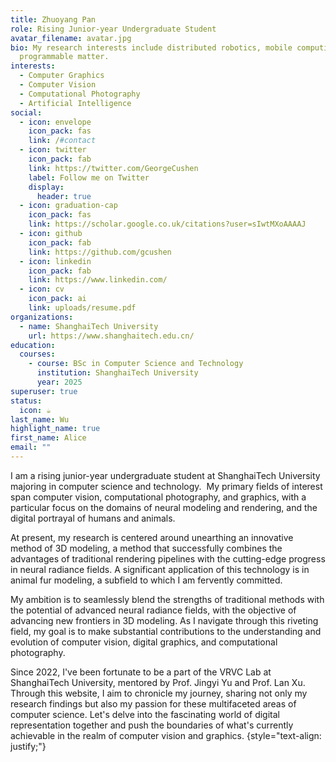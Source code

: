 ```yaml
---
title: Zhuoyang Pan
role: Rising Junior-year Undergraduate Student
avatar_filename: avatar.jpg
bio: My research interests include distributed robotics, mobile computing and
  programmable matter.
interests:
  - Computer Graphics
  - Computer Vision
  - Computational Photography
  - Artificial Intelligence
social:
  - icon: envelope
    icon_pack: fas
    link: /#contact
  - icon: twitter
    icon_pack: fab
    link: https://twitter.com/GeorgeCushen
    label: Follow me on Twitter
    display:
      header: true
  - icon: graduation-cap
    icon_pack: fas
    link: https://scholar.google.co.uk/citations?user=sIwtMXoAAAAJ
  - icon: github
    icon_pack: fab
    link: https://github.com/gcushen
  - icon: linkedin
    icon_pack: fab
    link: https://www.linkedin.com/
  - icon: cv
    icon_pack: ai
    link: uploads/resume.pdf
organizations:
  - name: ShanghaiTech University
    url: https://www.shanghaitech.edu.cn/
education:
  courses:
    - course: BSc in Computer Science and Technology
      institution: ShanghaiTech University
      year: 2025
superuser: true
status:
  icon: ☕️
last_name: Wu
highlight_name: true
first_name: Alice
email: ""
---
```

I am a rising junior-year undergraduate student at ShanghaiTech University majoring in computer science and technology.  My primary fields of interest span computer vision, computational photography, and graphics, with a particular focus on the domains of neural modeling and rendering, and the digital portrayal of humans and animals.

At present, my research is centered around unearthing an innovative method of 3D modeling, a method that successfully combines the advantages of traditional rendering pipelines with the cutting-edge progress in neural radiance fields. A significant application of this technology is in animal fur modeling, a subfield to which I am fervently committed.

My ambition is to seamlessly blend the strengths of traditional methods with the potential of advanced neural radiance fields, with the objective of advancing new frontiers in 3D modeling. As I navigate through this riveting field, my goal is to make substantial contributions to the understanding and evolution of computer vision, digital graphics, and computational photography.

Since 2022, I've been fortunate to be a part of the VRVC Lab at ShanghaiTech University, mentored by Prof. Jingyi Yu and Prof. Lan Xu. Through this website, I aim to chronicle my journey, sharing not only my research findings but also my passion for these multifaceted areas of computer science. Let's delve into the fascinating world of digital representation together and push the boundaries of what's currently achievable in the realm of computer vision and graphics.
{style="text-align: justify;"}